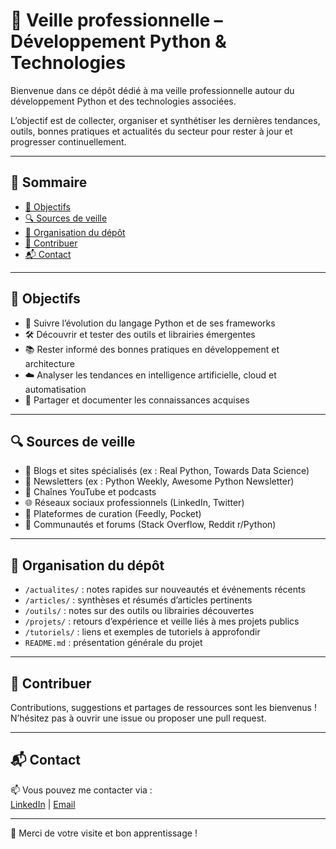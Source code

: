 # 🚀 Veille professionnelle – Développement Python & Technologies

Bienvenue dans ce dépôt dédié à ma veille professionnelle autour du développement Python et des technologies associées.  

L’objectif est de collecter, organiser et synthétiser les dernières tendances, outils, bonnes pratiques et actualités du secteur pour rester à jour et progresser continuellement.

---

## 📑 Sommaire

- [🎯 Objectifs](#objectifs)  
- [🔍 Sources de veille](#sources-de-veille)  
- [📂 Organisation du dépôt](#organisation-du-dépôt)  
- [🤝 Contribuer](#contribuer)  
- [📬 Contact](#contact)

---

## 🎯 Objectifs

- 🐍 Suivre l’évolution du langage Python et de ses frameworks  
- 🛠️ Découvrir et tester des outils et librairies émergentes  
- 📚 Rester informé des bonnes pratiques en développement et architecture  
- ☁️ Analyser les tendances en intelligence artificielle, cloud et automatisation  
- 📝 Partager et documenter les connaissances acquises

---

## 🔍 Sources de veille

- 📰 Blogs et sites spécialisés (ex : Real Python, Towards Data Science)  
- 📧 Newsletters (ex : Python Weekly, Awesome Python Newsletter)  
- 🎥 Chaînes YouTube et podcasts  
- 🌐 Réseaux sociaux professionnels (LinkedIn, Twitter)  
- 📡 Plateformes de curation (Feedly, Pocket)  
- 💬 Communautés et forums (Stack Overflow, Reddit r/Python)

---

## 📂 Organisation du dépôt

- `/actualites/` : notes rapides sur nouveautés et événements récents  
- `/articles/` : synthèses et résumés d’articles pertinents  
- `/outils/` : notes sur des outils ou librairies découvertes  
- `/projets/` : retours d’expérience et veille liés à mes projets publics
- `/tutoriels/` : liens et exemples de tutoriels à approfondir  
- `README.md` : présentation générale du projet

---

## 🤝 Contribuer

Contributions, suggestions et partages de ressources sont les bienvenus !  
N’hésitez pas à ouvrir une issue ou proposer une pull request.

---

## 📬 Contact

📫 Vous pouvez me contacter via :  
[LinkedIn](https://www.linkedin.com/in/anthonyturpain/) | [Email](mailto:nzt48.dev@gmail.com)

---

🙏 Merci de votre visite et bon apprentissage !
